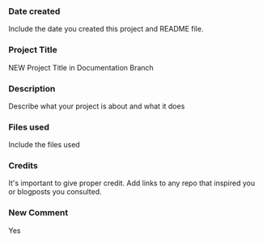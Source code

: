 ### Date created
Include the date you created this project and README file.

### Project Title
NEW Project Title in Documentation Branch

### Description
Describe what your project is about and what it does

### Files used
Include the files used

### Credits
It's important to give proper credit. Add links to any repo that inspired you or blogposts you consulted.

### New Comment
Yes
